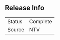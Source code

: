 ## Release Info

|        |          |
| ------ | -------- |
| Status | Complete |
| Source | NTV      |

